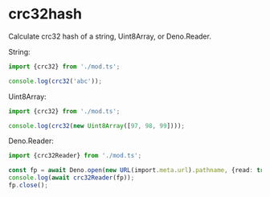 # crc32hash
Calculate crc32 hash of a string, Uint8Array, or Deno.Reader.

String:

```ts
import {crc32} from './mod.ts';

console.log(crc32('abc'));
```

Uint8Array:

```ts
import {crc32} from './mod.ts';

console.log(crc32(new Uint8Array([97, 98, 99])));
```

Deno.Reader:

```ts
import {crc32Reader} from './mod.ts';

const fp = await Deno.open(new URL(import.meta.url).pathname, {read: true});
console.log(await crc32Reader(fp));
fp.close();
```
